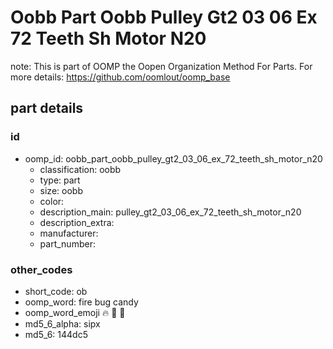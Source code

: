 # Oobb Part Oobb Pulley Gt2 03 06 Ex 72 Teeth Sh Motor N20  

note: This is part of OOMP the Oopen Organization Method For Parts. For more details: https://github.com/oomlout/oomp_base

##  part details





### id
* oomp_id: oobb_part_oobb_pulley_gt2_03_06_ex_72_teeth_sh_motor_n20
  * classification: oobb
  * type: part
  * size: oobb
  * color: 
  * description_main: pulley_gt2_03_06_ex_72_teeth_sh_motor_n20
  * description_extra: 
  * manufacturer: 
  * part_number: 

### other_codes
* short_code: ob
* oomp_word: fire bug candy
* oomp_word_emoji :fire: :bug: :candy:
* md5_6_alpha: sipx
* md5_6: 144dc5
